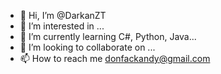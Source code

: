 - 👋 Hi, I’m @DarkanZT
- 👀 I’m interested in ...
- 🌱 I’m currently learning C#, Python, Java...
- 💞️ I’m looking to collaborate on ...
- 📫 How to reach me donfackandy@gmail.com

<!---
DarkanZT/DarkanZT is a ✨ special ✨ repository because its `README.md` (this file) appears on your GitHub profile.
You can click the Preview link to take a look at your changes.
--->
